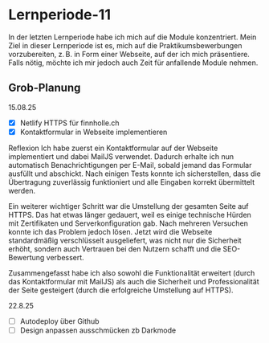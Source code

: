 # Lernperiode-11


In der letzten Lernperiode habe ich mich auf die Module konzentriert. Mein Ziel in dieser Lernperiode ist es, mich auf die Praktikumsbewerbungen vorzubereiten, z. B. in Form einer Webseite, auf der ich mich präsentiere. Falls nötig, möchte ich mir jedoch auch Zeit für anfallende Module nehmen.

## Grob-Planung

15.08.25
- [x] Netlify HTTPS für finnholle.ch
- [x] Kontaktformular in Webseite implementieren

Reflexion
Ich habe zuerst ein Kontaktformular auf der Webseite implementiert und dabei MailJS verwendet. Dadurch erhalte ich nun automatisch Benachrichtigungen per E-Mail, sobald jemand das Formular ausfüllt und abschickt. Nach einigen Tests konnte ich sicherstellen, dass die Übertragung zuverlässig funktioniert und alle Eingaben korrekt übermittelt werden.

Ein weiterer wichtiger Schritt war die Umstellung der gesamten Seite auf HTTPS. Das hat etwas länger gedauert, weil es einige technische Hürden mit Zertifikaten und Serverkonfiguration gab. Nach mehreren Versuchen konnte ich das Problem jedoch lösen. Jetzt wird die Webseite standardmäßig verschlüsselt ausgeliefert, was nicht nur die Sicherheit erhöht, sondern auch Vertrauen bei den Nutzern schafft und die SEO-Bewertung verbessert.

Zusammengefasst habe ich also sowohl die Funktionalität erweitert (durch das Kontaktformular mit MailJS) als auch die Sicherheit und Professionalität der Seite gesteigert (durch die erfolgreiche Umstellung auf HTTPS).

22.8.25
- [ ] Autodeploy über Github
- [ ] Design anpassen ausschmücken zb Darkmode
